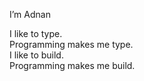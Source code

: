 I’m Adnan

I like to type.  
Programming makes me type.  
I like to build.  
Programming makes me build.  

<!---
voilaVitamin/voilaVitamin is a ✨ special ✨ repository because its `README.md` (this file) appears on your GitHub profile.
You can click the Preview link to take a look at your changes.
--->
